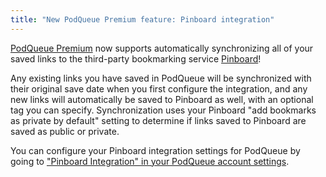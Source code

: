 ```yaml
---
title: "New PodQueue Premium feature: Pinboard integration"
---
```


[PodQueue Premium](https://podqueue.fm/pages/pricing) now supports automatically synchronizing all of your saved links to the third-party bookmarking service [Pinboard](https://pinboard.in)!

Any existing links you have saved in PodQueue will be synchronized with their original save date when you first configure the integration, and any new links will automatically be saved to Pinboard as well, with an optional tag you can specify. Synchronization uses your Pinboard "add bookmarks as private by default" setting to determine if links saved to Pinboard are saved as public or private.

You can configure your Pinboard integration settings for PodQueue by going to ["Pinboard Integration" in your PodQueue account settings](https://podqueue.fm/users/pinboard).
